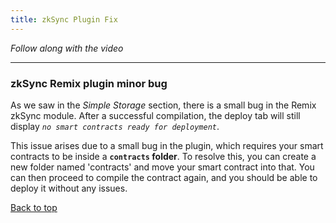 ```yaml
---
title: zkSync Plugin Fix
---
```


_Follow along with the video_

---
<a name="top"></a>

### zkSync Remix plugin minor bug

As we saw in the _Simple Storage_ section, there is a small bug in the Remix zkSync module. After a successful compilation, the deploy tab will still display _`no smart contracts ready for deployment`_.

This issue arises due to a small bug in the plugin, which requires your smart contracts to be inside a **`contracts` folder**. To resolve this, you can create a new folder named 'contracts' and move your smart contract into that. You can then proceed to compile the contract again, and you should be able to deploy it without any issues.

[Back to top](#top)